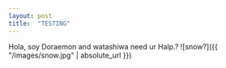 ```yaml
---
layout: post
title:  "TESTING"
---
```


Hola, soy Doraemon and watashiwa need ur Halp.?
![snow?]({{ "/images/snow.jpg" | absolute_url }})
